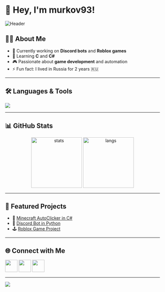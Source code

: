# 👋 Hey, I'm murkov93!

![Header](https://i.imgur.com/z4d4kWk.gif)

## 🙋‍♂️ About Me
- 🔭 Currently working on **Discord bots** and **Roblox games**  
- 🌱 Learning **C** and **C#**  
- 🎮 Passionate about **game development** and automation  
- ⚡ Fun fact: I lived in Russia for 2 years 🇷🇺  

---

## 🛠️ Languages & Tools
<p align="left">
  <img src="https://skillicons.dev/icons?i=python,cs,cpp,js,html,css,github,vscode,discord" />
</p>

---

## 📊 GitHub Stats
<p align="center">
  <img src="https://github-readme-stats.vercel.app/api?username=murkov93&show_icons=true&theme=tokyonight" alt="stats" height="165"/>
  <img src="https://github-readme-stats.vercel.app/api/top-langs/?username=murkov93&layout=compact&theme=tokyonight" alt="langs" height="165"/>
</p>

---

## 🚀 Featured Projects
- 🎯 [Minecraft AutoClicker in C#](https://github.com/murkov93/AutoClicker)  
- 🤖 [Discord Bot in Python](https://github.com/murkov93/BotDiscord)  
- 🕹️ [Roblox Game Project](https://github.com/murkov93/RobloxGame)  

---

## 🌐 Connect with Me
<p>
  <a href="https://discord.com/users/your-discord-id"><img src="https://skillicons.dev/icons?i=discord" height="40"/></a>
  <a href="mailto:yourmail@example.com"><img src="https://skillicons.dev/icons?i=gmail" height="40"/></a>
  <a href="https://www.linkedin.com/in/yourlinkedin/"><img src="https://skillicons.dev/icons?i=linkedin" height="40"/></a>
</p>

---

![](https://komarev.com/ghpvc/?username=murkov93&color=blue)
